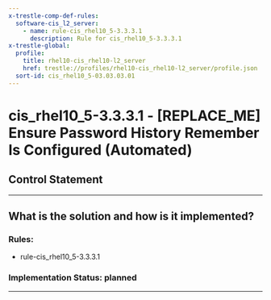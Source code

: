 ```yaml
---
x-trestle-comp-def-rules:
  software-cis_l2_server:
    - name: rule-cis_rhel10_5-3.3.3.1
      description: Rule for cis_rhel10_5-3.3.3.1
x-trestle-global:
  profile:
    title: rhel10-cis_rhel10-l2_server
    href: trestle://profiles/rhel10-cis_rhel10-l2_server/profile.json
  sort-id: cis_rhel10_5-03.03.03.01
---
```


# cis_rhel10_5-3.3.3.1 - \[REPLACE_ME\] Ensure Password History Remember Is Configured (Automated)

## Control Statement

______________________________________________________________________

## What is the solution and how is it implemented?

<!-- For implementation status enter one of: implemented, partial, planned, alternative, not-applicable -->

<!-- Note that the list of rules under ### Rules: is read-only and changes will not be captured after assembly to JSON -->

<!-- Add control implementation description here for control: cis_rhel10_5-3.3.3.1 -->

### Rules:

  - rule-cis_rhel10_5-3.3.3.1

### Implementation Status: planned

______________________________________________________________________
